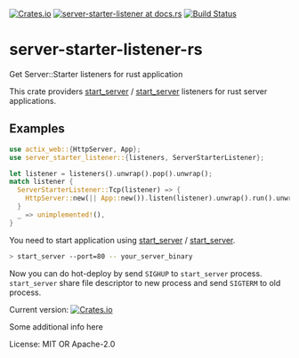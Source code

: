 [![Crates.io](https://img.shields.io/crates/v/server-starter-listener.svg)](https://crates.io/crates/server-starter-listener)
[![server-starter-listener at docs.rs](https://docs.rs/server-starter-listener/badge.svg)](https://docs.rs/server-starter-listener)
[![Build Status](https://travis-ci.org/krrrr38/server-starter-listener-rs.svg?branch=master)](https://travis-ci.org/krrrr38/server-starter-listener-rs)

# server-starter-listener-rs

Get Server::Starter listeners for rust application

This crate providers [start_server](https://github.com/lestrrat-go/server-starter) / [start_server](https://metacpan.org/pod/start_server) listeners for rust server applications.

## Examples

```rust
use actix_web::{HttpServer, App};
use server_starter_listener::{listeners, ServerStarterListener};

let listener = listeners().unwrap().pop().unwrap();
match listener {
  ServerStarterListener::Tcp(listener) => {
    HttpServer::new(|| App::new()).listen(listener).unwrap().run().unwrap();
  }
  _ => unimplemented!(),
}
```

You need to start application using [start_server](https://github.com/lestrrat-go/server-starter) / [start_server](https://metacpan.org/pod/start_server).

```sh
> start_server --port=80 -- your_server_binary
```

Now you can do hot-deploy by send `SIGHUP` to `start_server` process.
`start_server` share file descriptor to new process and send `SIGTERM` to old process.


Current version: [![Crates.io](https://img.shields.io/crates/v/server-starter-listener.svg)](https://crates.io/crates/server-starter-listener)

Some additional info here

License: MIT OR Apache-2.0
